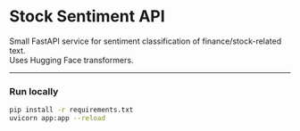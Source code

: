 # Stock Sentiment API

Small FastAPI service for sentiment classification of finance/stock-related text.  
Uses Hugging Face transformers.

---

### Run locally
```bash
pip install -r requirements.txt
uvicorn app:app --reload